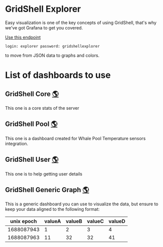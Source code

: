 # GridShell Explorer

Easy visualization is one of the key concepts of using GridShell, that's why we've got Grafana to get you covered.

[Use this endpoint](https://explorer.gridshell.net:3000/) 

`login: explorer
password: gridshellexplorer `

to move from JSON data to graphs and colors.

# List of dashboards to use

## GridShell Core   [🌎](https://explorer.gridshell.net:3000/d/e66e2a62-ef5d-482b-aeee-3dc8a3bb6e2b/gridshell-core)
This one is a core stats of the server

## GridShell Pool [🌎](https://explorer.gridshell.net:3000/d/ca74c27d-03f9-4f18-8017-001d013b93ce/gridshell-pool)
This one is a dashboard created for Whale Pool Temperature sensors integration.

## GridShell User [🌎](https://explorer.gridshell.net:3000/d/c67e1c66-8ac3-480e-860b-7d1ba05aa8f8/gridshell-user)
This one is to help getting user details

## GridShell Generic Graph [🌎](https://explorer.gridshell.net:3000/d/cf9d5f97-9f02-488a-b49a-28409bdc1593/gridshell-your-telemetry)

This is a generic dashboard you can use to visualize the data, but ensure to keep your data aligned to the following format:

|unix epoch|valueA|valueB|valueC|valueD|
|----------|------|------|------|------|
|1688087943|1|2|3|4|
|1688087963|11|32|32|41|

